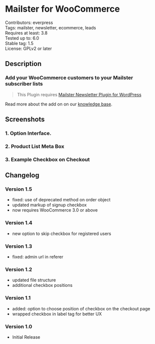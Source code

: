 # Mailster for WooCommerce

Contributors: everpress  
Tags: mailster, newsletter, ecommerce, leads  
Requires at least: 3.8  
Tested up to: 6.0  
Stable tag: 1.5  
License: GPLv2 or later

## Description

### Add your WooCommerce customers to your Mailster subscriber lists

> This Plugin requires [Mailster Newsletter Plugin for WordPress](https://mailster.co/?utm_campaign=wporg&utm_source=WooCommerce+for+Mailster)

Read more about the add on on our [knowledge base](https://kb.mailster.co/mailster-and-woocommerce/).

## Screenshots

### 1. Option Interface.

### 2. Product List Meta Box

### 3. Example Checkbox on Checkout

## Changelog

### Version 1.5

-   fixed: use of deprecated method on order object
-   updated markup of signup checkbox
-   now requires WooCommerce 3.0 or above

### Version 1.4

-   new option to skip checkbox for registered users

### Version 1.3

-   fixed: admin url in referer

### Version 1.2

-   updated file structure
-   additional checkbox positions

### Version 1.1

-   added: option to choose position of checkbox on the checkout page
-   wrapped checkbox in label tag for better UX

### Version 1.0

-   Initial Release
